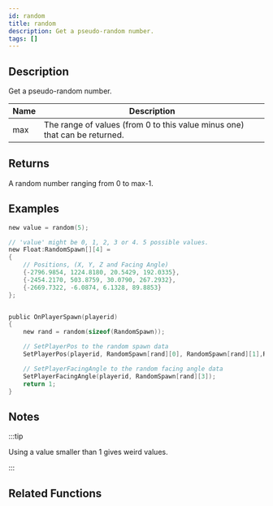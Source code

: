```yaml
---
id: random
title: random
description: Get a pseudo-random number.
tags: []
---
```


## Description

Get a pseudo-random number.


| Name | Description |
|------|-------------|
|max | The range of values (from 0 to this value minus one) that can be returned.|


## Returns

A random number ranging from 0 to max-1.


## Examples


```c
new value = random(5);

// 'value' might be 0, 1, 2, 3 or 4. 5 possible values.
new Float:RandomSpawn[][4] =
{
    // Positions, (X, Y, Z and Facing Angle)
    {-2796.9854, 1224.8180, 20.5429, 192.0335},
    {-2454.2170, 503.8759, 30.0790, 267.2932},
    {-2669.7322, -6.0874, 6.1328, 89.8853}
};


public OnPlayerSpawn(playerid)
{
    new rand = random(sizeof(RandomSpawn));

    // SetPlayerPos to the random spawn data
    SetPlayerPos(playerid, RandomSpawn[rand][0], RandomSpawn[rand][1],RandomSpawn[rand][2]);

    // SetPlayerFacingAngle to the random facing angle data
    SetPlayerFacingAngle(playerid, RandomSpawn[rand][3]);
    return 1;
}
```


## Notes

:::tip

Using a value smaller than 1 gives weird values.

:::


## Related Functions


